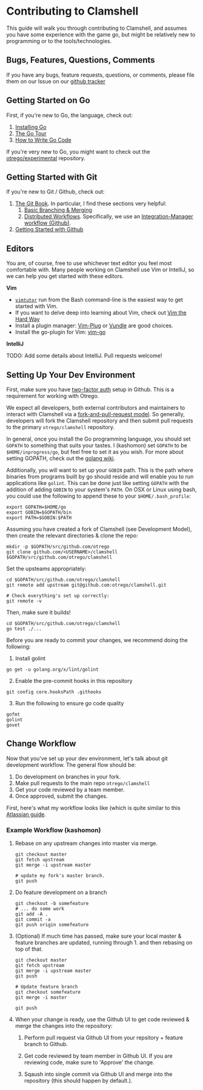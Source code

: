 # Contributing to Clamshell

This guide will walk you through contributing to Clamshell, and assumes you
have some experience with the game go, but might be relatively new to
programming or to the tools/technologies.

## Bugs, Features, Questions, Comments

If you have any bugs, feature requests, questions, or comments, please file
them on our Issue on our [github tracker](https://github.com/otrego/clamshell/issues)

## Getting Started on Go

First, if you're new to Go, the language, check out:

1.  [Installing Go](https://golang.org/doc/install)
2.  [The Go Tour](https://tour.golang.org/welcome/1)
3.  [How to Write Go Code](https://golang.org/doc/code.html)

If you're very new to Go, you might want to check out the
[otrego/experimental](https://github.com/otrego/experimental)
repository.

## Getting Started with Git

If you're new to Git / Github, check out:

1.  [The Git Book](https://git-scm.com/book/en/v2). In particular, I find these
    sections very helpful:
    1.  [Basic Branching & Merging](https://git-scm.com/book/en/v2/Git-Branching-Basic-Branching-and-Merging)
    2.  [Distributed Workflows](https://git-scm.com/book/en/v2/Distributed-Git-Distributed-Workflows#ch05-distributed-git). 
        Specifically, we use an [Integration-Manager workflow (Github)](https://git-scm.com/book/en/v2/Distributed-Git-Distributed-Workflows#wfdiag_b).
2.  [Getting Started with Github](https://help.github.com/en/github/getting-started-with-github)

## Editors

You are, of course, free to use whichever text editor you feel most comfortable
with. Many people working on Clamshell use Vim or IntelliJ, so we can help you
get started with these editors.

**Vim**
*   [`vimtutor`](https://superuser.com/questions/246487/how-to-use-vimtutor) run
    from the Bash command-line is the easiest way to get started with Vim.
*   If you want to delve deep into learning about Vim, check out
    [Vim the Hard Way](https://learnvimscriptthehardway.stevelosh.com/)
*   Install a plugin manager: [Vim-Plug](https://github.com/junegunn/vim-plug) or
    [Vundle](https://github.com/VundleVim/Vundle.vim) are good choices.
*   Install the go-plugin for Vim: [vim-go](https://github.com/fatih/vim-go)

**IntelliJ**

TODO: Add some details about IntelliJ. Pull requests welcome!

## Setting Up Your Dev Environment

First, make sure you have
[two-factor auth](https://help.github.com/en/github/authenticating-to-github/securing-your-account-with-two-factor-authentication-2fa)
setup in Github. This is a requirement for working with Otrego.

We expect all developers, both external contributors and maintainers to
interact with Clamshell via a
[fork-and-pull-request model](https://help.github.com/en/github/getting-started-with-github/fork-a-repo).
So generally, developers will fork the Clamshell repository and then submit
pull requests to the primary `otrego/clamshell` repository.

In general, once you install the Go programming language, you should set
`GOPATH` to something that suits your tastes. I (kashomon) set `GOPATH` to be
`$HOME/inprogress/go`, but feel free to set it as you wish. For more about
setting GOPATH, check out the 
[golang wiki](https://github.com/golang/go/wiki/SettingGOPATH).

Additionally, you will want to set up your `GOBIN` path. This is the path where binaries from programs built by go
should reside and will enable you to run applications like `golint`.  This can be done just like setting `GOPATH` with 
the addition of adding `GOBIN` to your system's `PATH`. On OSX or Linux using bash, you could use the following to
 append these to your `$HOME/.bash_profile`:
```shell
export GOPATH=$HOME/go
export GOBIN=$GOPATH/bin
export PATH=$GOBIN:$PATH
``` 

Assuming you have created a fork of Clamshell (see Development Model), then
create the relevant directories & clone the repo:

```shell
mkdir -p $GOPATH/src/github.com/otrego
git clone github.com/<USERNAME>/clamshell $GOPATH/src/github.com/otrego/clamshell
```

Set the upsteams appropriately:

```shell
cd $GOPATH/src/github.com/otrego/clamshell
git remote add upstream git@github.com:otrego/clamshell.git

# Check everything's set up correctly:
git remote -v
```

Then, make sure it builds!

```shell
cd $GOPATH/src/github.com/otrego/clamshell
go test ./...
```

Before you are ready to commit your changes, we recommend doing the following:
1. Install golint
```shell
go get -u golang.org/x/lint/golint
``` 
2. Enable the pre-commit hooks in this repository
```shell
git config core.hooksPath .githooks
```

3. Run the following to ensure go code quality

```shell
gofmt
golint
govet
```

## Change Workflow

Now that you've set up your dev environment, let's talk about git development
workflow. The general flow should be:

1.  Do development on branches in your fork.
2.  Make pull requests to the main repo `otrego/clamshell`
3.  Get your code reviewed by a team member.
4.  Once approved, submit the changes.

First, here's what my workflow looks like (which is quite similar to this
[Atlassian guide](https://www.atlassian.com/git/tutorials/git-forks-and-upstreams).

### Example Workflow (kashomon)

1.  Rebase on any upstream changes into master via merge.

    ```shell
    git checkout master
    git fetch upstream
    git merge -i upstream master

    # update my fork's master branch.
    git push
    ```

2.  Do feature development on a branch

    ```shell
    git checkout -b somefeature
    # ... do some work
    git add -A .
    git commit -a
    git push origin somefeature
    ```

3.  (Optional) If much time has passed, make sure your local master & feature
    branches are updated, running through 1. and then rebasing on top of that.

    ```shell
    git checkout master
    git fetch upstream
    git merge -i upstream master
    git push

    # Update feature branch
    git checkout somefeature
    git merge -i master

    git push
    ```

4.  When your change is ready, use the Github UI to get code reviewed & merge
    the changes into the repository:

    1.  Perform pull request via Github UI from your repsitory + feature branch
        to Github.

    2.  Get code reviewed by team member in Github UI. If you are reviewing
        code, make sure to 'Approve' the change.

    3.  Sqaush into single commit via Github UI and merge into the repository
        (this should happen by default.).
